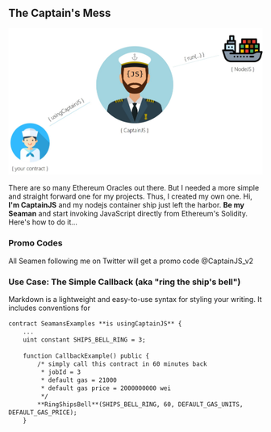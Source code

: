 ## The Captain's Mess

![useful image](Captain.jpg)

There are so many Ethereum Oracles out there. But I needed a more simple and straight forward one for my projects. Thus, I created my own one. 
Hi, **I'm CaptainJS** and my nodejs container ship just left the harbor. **Be my Seaman** and start invoking JavaScript directly from Ethereum's Solidity. Here's how to do it...  

### Promo Codes

All Seamen following me on Twitter will get a promo code @CaptainJS_v2

### Use Case: The Simple Callback (aka "ring the ship's bell")

Markdown is a lightweight and easy-to-use syntax for styling your writing. It includes conventions for

```
contract SeamansExamples **is usingCaptainJS** {
    ...
    uint constant SHIPS_BELL_RING = 3;

    function CallbackExample() public {
        /* simply call this contract in 60 minutes back
         * jobId = 3
         * default gas = 21000
         * default gas price = 2000000000 wei
         */
        **RingShipsBell**(SHIPS_BELL_RING, 60, DEFAULT_GAS_UNITS, DEFAULT_GAS_PRICE);
    }
    
    
```

